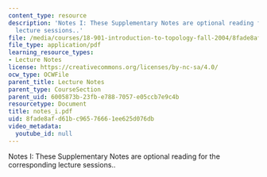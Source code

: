 ```yaml
---
content_type: resource
description: 'Notes I: These Supplementary Notes are optional reading for the corresponding
  lecture sessions..'
file: /media/courses/18-901-introduction-to-topology-fall-2004/8fade8afd61bc96576661ee625d076db_notes_i.pdf
file_type: application/pdf
learning_resource_types:
- Lecture Notes
license: https://creativecommons.org/licenses/by-nc-sa/4.0/
ocw_type: OCWFile
parent_title: Lecture Notes
parent_type: CourseSection
parent_uid: 6005873b-23fb-e788-7057-e05ccb7e9c4b
resourcetype: Document
title: notes_i.pdf
uid: 8fade8af-d61b-c965-7666-1ee625d076db
video_metadata:
  youtube_id: null
---
```

Notes I: These Supplementary Notes are optional reading for the corresponding lecture sessions..